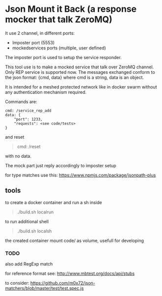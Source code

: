 # Json Mount it Back (a response mocker that talk ZeroMQ)

It use 2 channel, in different ports:

* Imposter port (5553)
* mockedservices ports (multiple, user defined)

The imposter port is used to setup the service responder.

This tool use is to make a mocked service that talk over ZeroMQ channel.
Only REP service is supported now.
The messages exchanged conform to the json format: {cmd, data}
where cmd is a string, data is an object.

It is intended for a meshed protected network like in docker swarm without any
authentication mechanism required.

Commands are:

```
cmd: /service_rep_add
data: {
    "port": 1233,
    "requests": <see code/tests>
}
```

and reset

> cmd: /reset

with no data.

The mock part just reply accordingly to imposter setup

for type matches use this:
https://www.npmjs.com/package/jsonpath-plus

## tools

to create a docker container and run a sh inside

> ./build.sh localrun

to run additional shell

> ./build.sh localsh

the created container mount code/ as volume, usefull for developing


### TODO

also add RegExp match

for reference format see:
http://www.mbtest.org/docs/api/stubs

to consider:
https://github.com/m0x72/json-matchers/blob/master/test/test.spec.js
